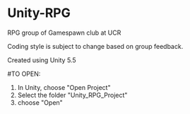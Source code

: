 # Unity-RPG
RPG group of Gamespawn club at UCR

Coding style is subject to change based on group feedback.

Created using Unity 5.5

#TO OPEN:
1) In Unity, choose "Open Project"
2) Select the folder "Unity_RPG_Project"
3) choose "Open"
